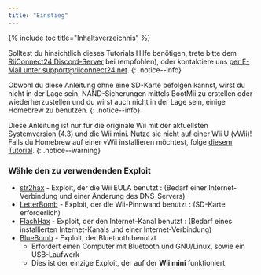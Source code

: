 ```yaml
---
title: "Einstieg"
---
```


{% include toc title="Inhaltsverzeichnis" %}

Solltest du hinsichtlich dieses Tutorials Hilfe benötigen, trete bitte dem [RiiConnect24 Discord-Server](https://discord.gg/b4Y7jfD) bei (empfohlen), oder kontaktiere uns [per E-Mail unter support@riiconnect24.net](mailto:support@riiconnect24.net).
{: .notice--info}

Obwohl du diese Anleitung ohne eine SD-Karte befolgen kannst, wirst du nicht in der Lage sein, NAND-Sicherungen mittels BootMii zu erstellen oder wiederherzustellen und du wirst auch nicht in der Lage sein, einige Homebrew zu benutzen.
{: .notice--info}

Diese Anleitung ist nur für die originale Wii mit der aktuellsten Systemversion (4.3) und die Wii mini. Nutze sie nicht auf einer Wii U (vWii)! Falls du Homebrew auf einer vWii installieren möchtest, folge [diesem Tutorial](https://wiiuguide.xyz/#/vwii-modding).
{: .notice--warning}

### Wähle den zu verwendenden Exploit

- [str2hax](str2hax) - Exploit, der die Wii EULA benutzt
  :   (Bedarf einer Internet-Verbindung und einer Änderung des DNS-Servers)
- [LetterBomb](letterbomb) - Exploit, der die Wii-Pinnwand benutzt
  :   (SD-Karte erforderlich)
- [FlashHax](flashhax) - Exploit, der den Internet-Kanal benutzt
  :   (Bedarf eines installierten Internet-Kanals und einer Internet-Verbindung)
- [BlueBomb](bluebomb) - Exploit, der Bluetooth benutzt
    * Erfordert einen Computer mit Bluetooth und GNU/Linux, sowie ein USB-Laufwerk
    * Dies ist der einzige Exploit, der auf der **Wii mini** funktioniert
